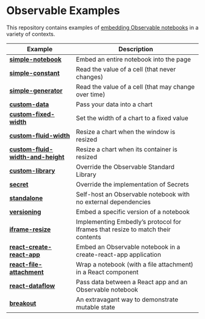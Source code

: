 # Observable Examples

This repository contains examples of [embedding Observable notebooks](https://observablehq.com/@observablehq/introduction-to-embedding) in a variety of contexts.

| Example | Description |
|---|---|
| [**simple-notebook**](https://github.com/observablehq/examples/tree/main/simple-notebook/) | Embed an entire notebook into the page |
| [**simple-constant**](https://github.com/observablehq/examples/tree/main/simple-constant/) | Read the value of a cell (that never changes) |
| [**simple-generator**](https://github.com/observablehq/examples/tree/main/simple-generator/) | Read the value of a cell (that may change over time) |
| [**custom-data**](https://github.com/observablehq/examples/tree/main/custom-data/) | Pass your data into a chart |
| [**custom-fixed-width**](https://github.com/observablehq/examples/tree/main/custom-fixed-width/) | Set the width of a chart to a fixed value |
| [**custom-fluid-width**](https://github.com/observablehq/examples/tree/main/custom-fluid-width/) | Resize a chart when the window is resized |
| [**custom-fluid-width-and-height**](https://github.com/observablehq/examples/tree/main/custom-fluid-width-and-height/) | Resize a chart when its container is resized |
| [**custom-library**](https://github.com/observablehq/examples/tree/main/custom-library/) | Override the Observable Standard Library |
| [**secret**](https://github.com/observablehq/examples/tree/main/secret) | Override the implementation of Secrets |
| [**standalone**](https://github.com/observablehq/examples/tree/main/standalone/) | Self-host an Observable notebook with no external dependencies |
| [**versioning**](https://github.com/observablehq/examples/tree/main/versioning/) | Embed a specific version of a notebook |
| [**iframe-resize**](https://github.com/observablehq/examples/tree/main/iframe-resize/) | Implementing Embedly’s protocol for Iframes that resize to match their contents |
| [**react-create-react-app**](https://github.com/observablehq/examples/tree/main/react-create-react-app/) | Embed an Observable notebook in a create-react-app application |
| [**react-file-attachment**](https://github.com/observablehq/examples/tree/main/react-file-attachment/) | Wrap a notebook (with a file attachment) in a React component |
| [**react-dataflow**](https://github.com/observablehq/examples/tree/main/react-dataflow/) | Pass data between a React app and an Observable notebook |
| [**breakout**](https://github.com/observablehq/examples/tree/main/breakout/) | An extravagant way to demonstrate mutable state |
